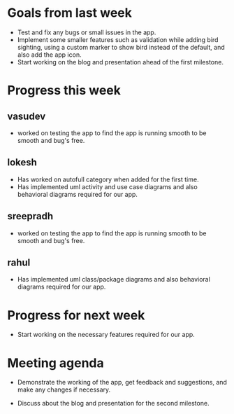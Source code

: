 # Goals from last week

*  Test and fix any bugs or small issues in the app.
*  Implement some smaller features such as validation while adding bird sighting, using a custom marker to show bird instead of the default, and also add the app icon.
*  Start working on the blog and presentation ahead of the first milestone.

# Progress this week

## vasudev

*  worked on testing the app to find the app is running smooth to be smooth and bug's free.

## lokesh
 
*  Has worked on autofull category when added for the first time.
*  Has implemented uml activity and use case diagrams and also behavioral diagrams required for our app.

## sreepradh

*  worked on testing the app to find the app is running smooth to be smooth and bug's free.

## rahul

*  Has implemented uml class/package diagrams and also behavioral diagrams required for our app.

# Progress for next week

*  Start working on the necessary features required for our app.

# Meeting agenda

*  Demonstrate the working of the app, get feedback and suggestions, and make any changes if necessary.

*  Discuss about the blog and presentation for the second milestone.